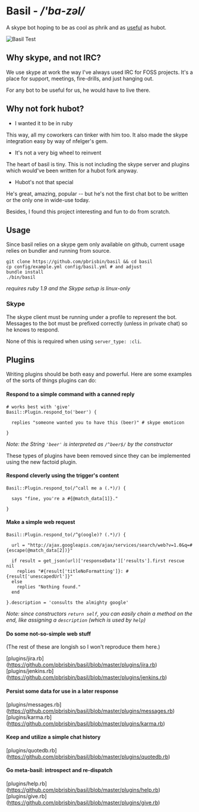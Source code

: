 # Basil - */'ba-zəl/*

A skype bot hoping to be as cool as phrik and as [useful][] as hubot.

[useful]: http://en.wikipedia.org/wiki/Basil_Exposition#Basil_Exposition

![Basil Test](http://pbrisbin.com/static/fileshare/basil_test.png)

## Why skype, and not IRC?

We use skype at work the way I've always used IRC for FOSS projects. 
It's a place for support, meetings, fire-drills, and just hanging out.

For any bot to be useful for us, he would have to live there.

## Why not fork hubot?

* I wanted it to be in ruby

This way, all my coworkers can tinker with him too. It also made the 
skype integration easy by way of nfelger's gem.

* It's not a very big wheel to reinvent

The heart of basil is tiny. This is not including the skype server and 
plugins which would've been written for a hubot fork anyway.

* Hubot's not that special

He's great, amazing, popular -- but he's not the first chat bot to be 
written or the only one in wide-use today.

Besides, I found this project interesting and fun to do from scratch.

## Usage

Since basil relies on a skype gem only available on github, current 
usage relies on bundler and running from source.

~~~ { .bash }
git clone https://github.com/pbrisbin/basil && cd basil
cp config/example.yml config/basil.yml # and adjust
bundle install
./bin/basil
~~~

*requires ruby 1.9 and the Skype setup is linux-only*

### Skype

The skype client must be running under a profile to represent the bot. 
Messages to the bot must be prefixed correctly (unless in private chat) 
so he knows to respond.

None of this is required when using `server_type: :cli`.

## Plugins

Writing plugins should be both easy and powerful. Here are some examples 
of the sorts of things plugins can do:

#### Respond to a simple command with a canned reply

~~~ { .ruby }
# works best with 'give'
Basil::Plugin.respond_to('beer') {

  replies "someone wanted you to have this (beer)" # skype emoticon

}
~~~

*Note: the String `'beer'` is interpreted as `/^beer$/` by the 
constructor*

These types of plugins have been removed since they can be implemented 
using the new factoid plugin.

#### Respond cleverly using the trigger's content

~~~ { .ruby }
Basil::Plugin.respond_to(/^call me a (.*)/) {

  says "fine, you're a #{@match_data[1]}."

}
~~~

#### Make a simple web request

~~~ { .ruby }
Basil::Plugin.respond_to(/^g(oogle)? (.*)/) {

  url = "http://ajax.googleapis.com/ajax/services/search/web?v=1.0&q=#{escape(@match_data[2])}"

  if result = get_json(url)['responseData']['results'].first rescue nil
    replies "#{result['titleNoFormatting']}: #{result['unescapedUrl']}"
  else
    replies "Nothing found."
  end

}.description = 'consults the almighty google'
~~~

*Note: since constructors `return self`, you can easily chain a method 
on the end, like assigning a `description` (which is used by `help`)*

#### Do some not-so-simple web stuff

(The rest of these are longish so I won't reproduce them here.)

[plugins/jira.rb]    (https://github.com/pbrisbin/basil/blob/master/plugins/jira.rb)
[plugins/jenkins.rb] (https://github.com/pbrisbin/basil/blob/master/plugins/jenkins.rb)

#### Persist some data for use in a later response

[plugins/messages.rb] (https://github.com/pbrisbin/basil/blob/master/plugins/messages.rb)
[plugins/karma.rb]    (https://github.com/pbrisbin/basil/blob/master/plugins/karma.rb)

#### Keep and utilize a simple chat history

[plugins/quotedb.rb] (https://github.com/pbrisbin/basil/blob/master/plugins/quotedb.rb)

#### Go meta-basil: introspect and re-dispatch

[plugins/help.rb] (https://github.com/pbrisbin/basil/blob/master/plugins/help.rb)
[plugins/give.rb] (https://github.com/pbrisbin/basil/blob/master/plugins/give.rb)
